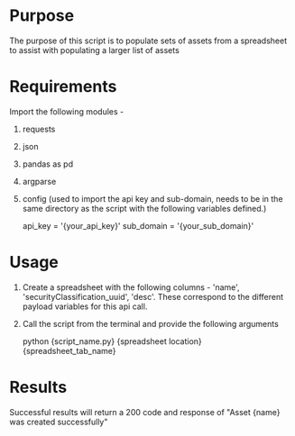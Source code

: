 # Purpose

The purpose of this script is to populate sets of assets from a spreadsheet to assist with populating a larger list of assets

# Requirements

Import the following modules - 

1. requests
2. json
3. pandas as pd
4. argparse
5. config (used to import the api key and sub-domain, needs to be in the same directory as the script with the following variables defined.)

    api_key = '{your_api_key}'
sub_domain = '{your_sub_domain}'

# Usage

1. Create a spreadsheet with the following columns - 'name', 'securityClassification_uuid', 'desc'. These correspond to the different payload variables for this api call. 
2. Call the script from the terminal and provide the following arguments 

    python {script_name.py} {spreadsheet location} {spreadsheet_tab_name}

# Results

Successful results will return a 200 code and response of "Asset {name} was created successfully"
